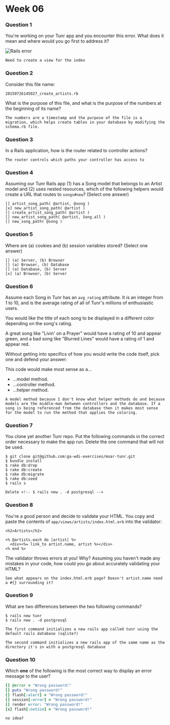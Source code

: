# Week 06

### Question 1

You're working on your Tunr app and you encounter this error. What does it mean and where would you go first to address it?  

![Rails error](http://i.imgur.com/9NR7XNT.png)  

```text
Need to create a view for the index
```

### Question 2

Consider this file name:

```
20150726145027_create_artists.rb
```

What is the purpose of this file, and what is the purpose of the numbers at the beginning of its name?

```text
The numbers are a timestamp and the purpose of the file is a migration, which helps create tables in your database by modifying the schema.rb file.
```

### Question 3

In a Rails application, how is the router related to controller actions?  

```text
The router controls which paths your controller has access to
```

### Question 4

Assuming our Tunr Rails app (1) has a Song model that belongs to an Artist model and (2) uses nested resources, which of the following helpers would create a URL that routes to `songs#new`? (Select one answer)  

```
[] artist_song_path( @artist, @song )
[x] new_artist_song_path( @artist )
[] create_artist_song_path( @artist )
[] new_artist_song_path( @artist, Song.all )
[] new_song_path( @song )
```

### Question 5

Where are (a) cookies and (b) session variables stored? (Select one answer)  

```
[] (a) Server, (b) Browser  
[] (a) Browser, (b) Database  
[] (a) Database, (b) Server  
[x] (a) Browser, (b) Server  
```

### Question 6

Assume each Song in Tunr has an `avg_rating` attribute. It is an integer from 1 to 10, and is the average rating of all of Tunr's millions of enthusiastic users.

You would like the title of each song to be displayed in a different color depending on the song's rating.

A great song like "Livin' on a Prayer" would have a rating of 10 and appear green, and a bad song like "Blurred Lines" would have a rating of 1 and appear red.

Without getting into specifics of how you would write the code itself, pick one and defend your answer:

This code would make most sense as a...
- ...model method.
- ...controller method.
- ...helper method.

```text
A model method because I don't know what helper methods do and because models are the middle-man between controllers and the database. If a song is being referenced from the database then it makes most sense for the model to run the method that applies the coloring.
```

### Question 7

You clone yet another Tunr repo. Put the following commands in the correct order necessary to make the app run. Delete the one command that will not be used.

```
$ git clone git@github.com:ga-wdi-exercises/moar-tunr.git
$ bundle install
$ rake db:drop
$ rake db:create
$ rake db:migrate
$ rake db:seed
$ rails s

Delete <!-- $ rails new . -d postgresql -->
```

### Question 8

You're a good person and decide to validate your HTML. You copy and paste the contents of `app/views/artists/index.html.erb` into the validator:

```erb
<h2>Artists</h2>

<% @artists.each do |artist| %>
  <div><%= link_to artist.name, artist %></div>
<% end %>
```

The validator throws errors at you! Why? Assuming you haven't made any mistakes in your code, how could you go about accurately validating your HTML?

```
See what appears on the index.html.erb page? Doesn't artist.name need a #{} surrounding it?
```

### Question 9

What are two differences between the two following commands?

```
$ rails new tunr
$ rails new . -d postgresql
```

```
The first command initializes a new rails app called tunr using the default rails database (sqlite?)

The second command initializes a new rails app of the same name as the directory it's in with a postgresql database
```

### Question 10

Which **one** of the following is the most correct way to display an error message to the user?

```rb
[] @error = "Wrong password!"
[] puts "Wrong password!"
[] flash[:alert] = "Wrong password!"
[] session[:error] = "Wrong password!"
[] render error: "Wrong password!"
[x] flash[:notice] = "Wrong password!"

no idea?
```
